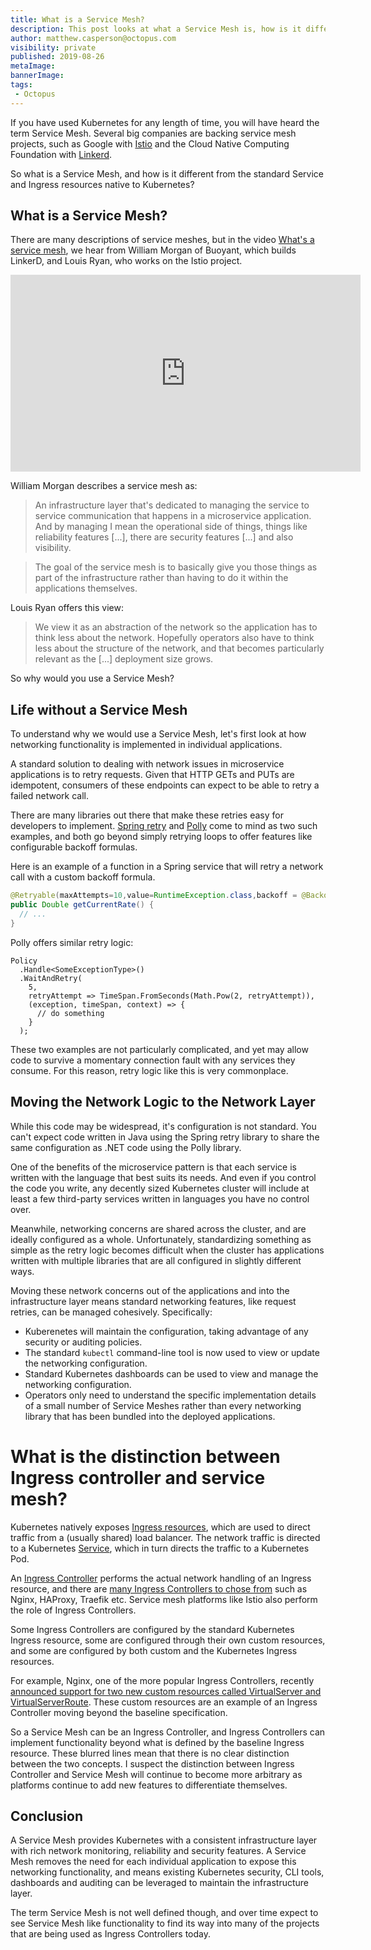 ```yaml
---
title: What is a Service Mesh?
description: This post looks at what a Service Mesh is, how is it different to an Ingress Controller, and why you would use one.
author: matthew.casperson@octopus.com
visibility: private
published: 2019-08-26
metaImage:
bannerImage:
tags:
 - Octopus
---
```


If you have used Kubernetes for any length of time, you will have heard the term Service Mesh. Several big companies are backing service mesh projects, such as Google with [Istio](https://istio.io/) and the Cloud Native Computing Foundation with [Linkerd](https://linkerd.io/).

So what is a Service Mesh, and how is it different from the standard Service and Ingress resources native to Kubernetes?

## What is a Service Mesh?

There are many descriptions of service meshes, but in the video [What's a service mesh](https://www.youtube.com/watch?v=rhPQHbKoyb8), we hear from William Morgan of Buoyant, which builds LinkerD, and Louis Ryan, who works on the Istio project.

<iframe width="560" height="315" src="https://www.youtube.com/embed/rhPQHbKoyb8" frameborder="0" allowfullscreen></iframe>

William Morgan describes a service mesh as:

>An infrastructure layer that's dedicated to managing the service to service communication that happens in a microservice application. And by managing I mean the operational side of things, things like reliability features [...], there are security features [...] and also visibility.

>The goal of the service mesh is to basically give you those things as part of the infrastructure rather than having to do it within the applications themselves.

Louis Ryan offers this view:

>We view it as an abstraction  of the network so the application has to think less about the network. Hopefully operators also have to think less about the structure of the network, and that becomes particularly relevant as the [...] deployment size grows.

So why would you use a Service Mesh?

## Life without a Service Mesh

To understand why we would use a Service Mesh, let's first look at how networking functionality is implemented in individual applications.

A standard solution to dealing with network issues in microservice applications is to retry requests. Given that HTTP GETs and PUTs are idempotent, consumers of these endpoints can expect to be able to retry a failed network call.

There are many libraries out there that make these retries easy for developers to implement. [Spring retry](https://github.com/spring-projects/spring-retry) and [Polly](https://github.com/App-vNext/Polly#retry) come to mind as two such examples, and both go beyond simply retrying loops to offer features like configurable backoff formulas.

Here is an example of a function in a Spring service that will retry a network call with a custom backoff formula.

```java
@Retryable(maxAttempts=10,value=RuntimeException.class,backoff = @Backoff(delay = 10000,multiplier=2))
public Double getCurrentRate() {
  // ...
}
```

Polly offers similar retry logic:

```CSharp
Policy
  .Handle<SomeExceptionType>()
  .WaitAndRetry(
    5,
    retryAttempt => TimeSpan.FromSeconds(Math.Pow(2, retryAttempt)),
    (exception, timeSpan, context) => {
      // do something
    }
  );
```

These two examples are not particularly complicated, and yet may allow code to survive a momentary connection fault with any services they consume. For this reason, retry logic like this is very commonplace.

## Moving the Network Logic to the Network Layer

While this code may be widespread, it's configuration is not standard. You can't expect code written in Java using the Spring retry library to share the same configuration as .NET code using the Polly library.

One of the benefits of the microservice pattern is that each service is written with the language that best suits its needs. And even if you control the code you write, any decently sized Kubernetes cluster will include at least a few third-party services written in languages you have no control over.

Meanwhile, networking concerns are shared across the cluster, and are ideally configured as a whole. Unfortunately, standardizing something as simple as the retry logic becomes difficult when the cluster has applications written with multiple libraries that are all configured in slightly different ways.

Moving these network concerns out of the applications and into the infrastructure layer means standard networking features, like request retries, can be managed cohesively. Specifically:

* Kuberenetes will maintain the configuration, taking advantage of any security or auditing policies.
* The standard `kubectl` command-line tool is now used to view or update the networking configuration.
* Standard Kubernetes dashboards can be used to view and manage the networking configuration.
* Operators only need to understand the specific implementation details of a small number of Service Meshes rather than every networking library that has been bundled into the deployed applications.

# What is the distinction between Ingress controller and service mesh?

Kubernetes natively exposes [Ingress resources](https://kubernetes.io/docs/concepts/services-networking/ingress/), which are used to direct traffic from a (usually shared) load balancer. The network traffic is directed to a Kubernetes [Service](https://kubernetes.io/docs/concepts/services-networking/service/), which in turn directs the traffic to a Kubernetes Pod.

An [Ingress Controller](https://kubernetes.io/docs/concepts/services-networking/ingress-controllers/) performs the actual network handling of an Ingress resource, and there are [many Ingress Controllers to chose from](https://kubernetes.io/docs/concepts/services-networking/ingress-controllers/#additional-controllers) such as Nginx, HAProxy, Traefik etc. Service mesh platforms like Istio also perform the role of Ingress Controllers.

Some Ingress Controllers are configured by the standard Kubernetes Ingress resource, some are configured through their own custom resources, and some are configured by both custom and the Kubernetes Ingress resources.

For example, Nginx, one of the more popular Ingress Controllers, recently [announced support for two new custom resources called VirtualServer and VirtualServerRoute](https://www.nginx.com/blog/announcing-nginx-ingress-controller-for-kubernetes-release-1-5-0/). These custom resources are an example of an Ingress Controller moving beyond the baseline specification.

So a Service Mesh can be an Ingress Controller, and Ingress Controllers can implement functionality beyond what is defined by the baseline Ingress resource. These blurred lines mean that there is no clear distinction between the two concepts. I suspect the distinction between Ingress Controller and Service Mesh will continue to become more arbitrary as platforms continue to add new features to differentiate themselves.

## Conclusion

A Service Mesh provides Kubernetes with a consistent infrastructure layer with rich network monitoring, reliability and security features. A Service Mesh removes the need for each individual application to expose this networking functionality, and means existing Kubernetes security, CLI tools, dashboards and auditing can be leveraged to maintain the infrastructure layer.

The term Service Mesh is not well defined though, and over time expect to see Service Mesh like functionality to find its way into many of the projects that are being used as Ingress Controllers today.
